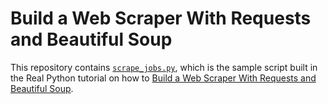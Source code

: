 # Build a Web Scraper With Requests and Beautiful Soup

This repository contains [`scrape_jobs.py`](https://github.com/realpython/materials/blob/master/web-scraping-bs4/scrape_jobs.py), which is the sample script built in the Real Python tutorial on how to [Build a Web Scraper With Requests and Beautiful Soup](https://realpython.com/beautiful-soup-web-scraper-python/).

